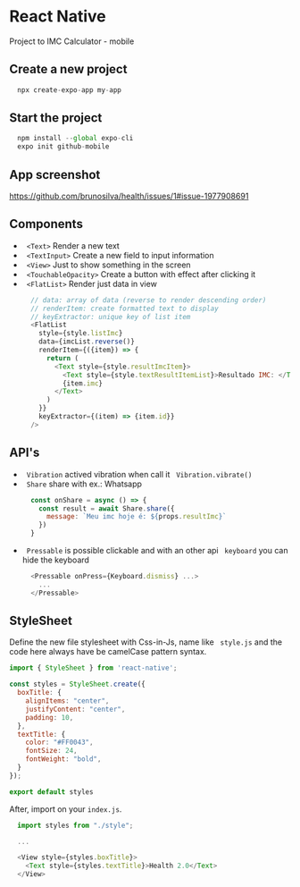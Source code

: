 # React Native

Project to IMC Calculator - mobile


## Create a new project

```js
  npx create-expo-app my-app
```


## Start the project

```js
  npm install --global expo-cli
  expo init github-mobile
```



## App screenshot
https://github.com/brunosilva/health/issues/1#issue-1977908691



## Components

- ` <Text>` Render a new text
- ` <TextInput>` Create a new field to input information
- ` <View>` Just to show something in the screen
- ` <TouchableOpacity>` Create a button with effect after clicking it
- ` <FlatList>` Render just data in view
  ```js
    // data: array of data (reverse to render descending order)
    // renderItem: create formatted text to display
    // keyExtractor: unique key of list item
    <FlatList
      style={style.listImc}
      data={imcList.reverse()}
      renderItem={({item}) => {
        return (
          <Text style={style.resultImcItem}>
            <Text style={style.textResultItemList}>Resultado IMC: </Text>
            {item.imc}
          </Text>
        )
      }}
      keyExtractor={(item) => {item.id}}
    />
  ```




## API's

- ` Vibration` actived vibration when call it ` Vibration.vibrate()`
- ` Share` share with ex.: Whatsapp
  ```js
    const onShare = async () => {
      const result = await Share.share({
        message: `Meu imc hoje é: ${props.resultImc}`
      })
    }
  ```
- ` Pressable` is possible clickable and with an other api ` keyboard` you can hide the keyboard
  ```js
    <Pressable onPress={Keyboard.dismiss} ...>
      ...
    </Pressable>
  ```


## StyleSheet

Define the new file stylesheet with Css-in-Js, name like ` style.js` and the code here always have be camelCase pattern syntax.
```js
import { StyleSheet } from 'react-native';

const styles = StyleSheet.create({
  boxTitle: {
    alignItems: "center",
    justifyContent: "center",
    padding: 10,
  },
  textTitle: {
    color: "#FF0043",
    fontSize: 24,
    fontWeight: "bold",
  }
});

export default styles
```

After, import on your `index.js`.
```js
  import styles from "./style";

  ...

  <View style={styles.boxTitle}>
    <Text style={styles.textTitle}>Health 2.0</Text>
  </View>
```
